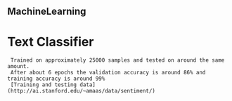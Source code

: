 ## MachineLearning

#  Text Classifier
     Trained on approximately 25000 samples and tested on around the same amount.
     After about 6 epochs the validation accuracy is around 86% and training accuracy is around 99%
     [Training and testing data](http://ai.stanford.edu/~amaas/data/sentiment/)

